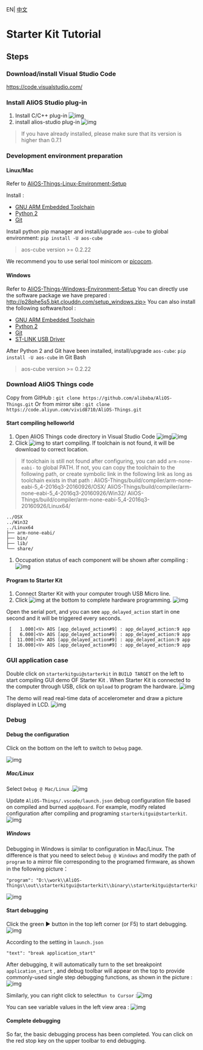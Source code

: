 EN| [中文](Starter-Kit-Tutorial.zh)

# Starter Kit Tutorial

## Steps

### Download/install Visual Studio Code

<https://code.visualstudio.com/>

### Install AliOS Studio plug-in

1. Install C/C++ plug-in ![img](https://camo.githubusercontent.com/95b35a6d5c6fabdad7988dc46f1671301af0e1a7/68747470733a2f2f696d672e616c6963646e2e636f6d2f7466732f544231595653346768475942754e6a7930466e585858356c7058612d333237302d323138322e706e67)
2. install alios-studio plug-in ![img](https://camo.githubusercontent.com/f1283d5fce7661126bd4d8ce58e8157b438de9e4/68747470733a2f2f696d672e616c6963646e2e636f6d2f7466732f544231654653346768475942754e6a7930466e585858356c7058612d333237302d323138322e706e67)

> If you have already installed, please make sure that its version is higher than 0.7.1

### Development environment preparation

#### Linux/Mac

Refer to [AliOS-Things-Linux-Environment-Setup](https://github.com/alibaba/AliOS-Things/wiki/AliOS-Things-Linux-Environment-Setup)

Install :

- [GNU ARM Embedded Toolchain](https://launchpad.net/gcc-arm-embedded/+download)
- [Python 2](https://www.python.org/downloads/)
- [Git](https://git-scm.com/downloads)

Install python pip manager and install/upgrade  `aos-cube`  to global environment: `pip install -U aos-cube`

> aos-cube version >= 0.2.22

We recommend you to use serial tool minicom or [picocom](https://github.com/npat-efault/picocom).

#### Windows

Refer to [AliOS-Things-Windows-Environment-Setup](https://github.com/alibaba/AliOS-Things/wiki/AliOS-Things-Windows-Environment-Setup)
You can directly use the software package we have prepared : http://p28phe5s5.bkt.clouddn.com/setup_windows.zip>
You can also install the following software/tool : 

- [GNU ARM Embedded Toolchain](https://launchpad.net/gcc-arm-embedded/+download)
- [Python 2](https://www.python.org/downloads/)
- [Git](https://git-scm.com/downloads)
- [ST-LINK USB Driver](http://www.st.com/en/development-tools/stsw-link009.html)

After Python 2 and Git have been installed, install/upgrade `aos-cube`: `pip install -U aos-cube` in Git Bash 

> aos-cube version >= 0.2.22

### Download AliOS Things code

Copy from GitHub : `git clone https://github.com/alibaba/AliOS-Things.git`
Or from mirror site : `git clone https://code.aliyun.com/vivid8710/AliOS-Things.git`

#### Start compiling helloworld

1. Open AliOS Things code directory in Visual Studio Code ![img](https://camo.githubusercontent.com/29cb5eca1bcd2b7adc55d9808c764eedc56382b6/68747470733a2f2f696d672e616c6963646e2e636f6d2f7466732f544231524a794d6766315442754e6a7930466a5858616a795858612d333237302d323138322e706e67)![img](https://camo.githubusercontent.com/4dfa268081e5d1968607c25a02be794b5c0c7fa1/68747470733a2f2f696d672e616c6963646e2e636f6d2f7466732f544231763675506765755342754e6a79315863585863596a4658612d333237302d323138322e706e67)
2. Click  ![img](https://camo.githubusercontent.com/80128a0a0d83ad687a460df49f3cff30f4d4375f/68747470733a2f2f696d672e616c6963646e2e636f6d2f7466732f5442314843394b676b795742754e6a7930467058586173735858612d37322d32322e706e67) to start compiling. If toolchain is not found, it will be download to correct location.

> If toolchain is still not found after configuring, you can add `arm-none-eabi-` to global PATH.
> If not, you can copy the toolchain to the following path, or create symbolic link in the following link as long as toolchain exists in that path :
> AliOS-Things/build/compiler/arm-none-eabi-5_4-2016q3-20160926/OSX/
> AliOS-Things/build/compiler/arm-none-eabi-5_4-2016q3-20160926/Win32/
> AliOS-Things/build/compiler/arm-none-eabi-5_4-2016q3-20160926/Linux64/

```
../OSX
../Win32
../Linux64
├── arm-none-eabi/
├── bin/
├── lib/
└── share/

```

1. Occupation status of each component will be shown after compiling :![img](https://camo.githubusercontent.com/f387e327641f60edded345af88eda3596b232d60/68747470733a2f2f696d672e616c6963646e2e636f6d2f7466732f544231712e7755676e745942654e6a7931586458585858795658612d333237302d323138322e706e67)

#### Program to Starter Kit

1. Connect Starter Kit with your computer trough USB Micro line.
2. Click ![img](https://camo.githubusercontent.com/0035d5a101f84e8422c9b801891bf0ce01162efe/68747470733a2f2f696d672e616c6963646e2e636f6d2f7466732f544231547969706762475942754e6a7930466f58586369424658612d37352d32322e706e67) at the bottom to complete hardware programming. ![img](https://camo.githubusercontent.com/38e1cfa5270e84782d240fa8ce6a03c045df6caa/68747470733a2f2f696d672e616c6963646e2e636f6d2f7466732f5442316a57326e6765755342754e6a5373706c58586265387058612d333237302d323138322e706e67)

Open the serial port, and you can see `app_delayed_action` start in one second and it will be triggered every  seconds.

```
 [   1.000]<V> AOS [app_delayed_action#9] : app_delayed_action:9 app
 [   6.000]<V> AOS [app_delayed_action#9] : app_delayed_action:9 app
 [  11.000]<V> AOS [app_delayed_action#9] : app_delayed_action:9 app
 [  16.000]<V> AOS [app_delayed_action#9] : app_delayed_action:9 app

```

### GUI application case

Double click on  `starterkitgui@starterkit` in `BUILD TARGET`  on the left to start compiling GUI demo OF Starter Kit . When Starter Kit is connected to the computer through USB, click on `Upload`  to program the hardware.  ![img](https://camo.githubusercontent.com/57a833db3c217e0c679e803b64b7799a73978a87/68747470733a2f2f696d672e616c6963646e2e636f6d2f7466732f54423152576f396762535942754e6a537370695858584e7a7058612d333237302d323138322e706e67)

The demo will read real-time data of accelerometer and draw a picture displayed in LCD. ![img](https://camo.githubusercontent.com/c31117a6c143c46de428d0b5000350bf85eafebb/68747470733a2f2f696d672e616c6963646e2e636f6d2f7466732f5442316675694567776d5442754e6a793158625858614d725658612d313037322d313435382e706e67)

### Debug

#### Debug the configuration 

Click on the bottom on the left to switch to `Debug` page.

![img](https://camo.githubusercontent.com/2c578d033bb87064b16c7a8acf0dd88920e7f5eb/68747470733a2f2f696d672e616c6963646e2e636f6d2f7466732f54423170506c706775755342754e6a79315863585863596a4658612d333834302d323430302e706e67)

##### Mac/Linux

Select  `Debug @ Mac/Linux` .![img](https://camo.githubusercontent.com/f198da04cf30c2850820e80ff95f3ec85f3539f8/68747470733a2f2f696d672e616c6963646e2e636f6d2f7466732f5442315a7a68706775755342754e6a79315863585863596a4658612d333834302d323430302e706e67)

Update `AliOS-Things/.vscode/launch.json`  debug configuration file based on compiled and burned `app@board`. For example,  modify related configuration after compiling and programing   `starterkitgui@starterkit`.![img](https://camo.githubusercontent.com/8a645c81f8390605ae492cd80f195b9494b1c635/68747470733a2f2f696d672e616c6963646e2e636f6d2f7466732f544231745270746778535942754e6a5373706a58585837335658612d333834302d323430302e706e67)

##### Windows

Debugging in Windows is similar to configuration in Mac/Linux. The difference is that you need to select  `Debug @ Windows` and modify the path of `program` to a mirror file corresponding to the programed firmware, as shown in the following picture：

```
"program": "D:\\work\\AliOS-Things\\out\\starterkitgui@starterkit\\binary\\starterkitgui@starterkit.elf"

```

![img](https://camo.githubusercontent.com/7201925fbe5072d83657412e07d72a1be6baca80/68747470733a2f2f696d672e616c6963646e2e636f6d2f7466732f544231313479466743745942654e6a5373706b58586255385658612d333834302d323430302e706e67)

#### Start debugging 

Click the green ▶️ button in the top left corner (or F5) to start debugging.![img](https://camo.githubusercontent.com/ba60bcabcd14a90b7c4090b3f492627d98a05239/68747470733a2f2f696d672e616c6963646e2e636f6d2f7466732f54423137484e706741795742754e6a7930467058586173735858612d333834302d323430302e706e67)

According to the setting in  `launch.json` 

```
"text": "break application_start"

```

After debugging, it will automatically turn to the set breakpoint `application_start` , and debug toolbar will appear on the top to provide commonly-used single step debugging functions, as shown in the picture : ![img](https://camo.githubusercontent.com/b6a46ba20f4f7dc5c899a772ca2d69c05a5820a3/68747470733a2f2f696d672e616c6963646e2e636f6d2f7466732f5442317453386a6770755742754e6a5373706e585858314e5658612d333834302d323430302e706e67)

Similarly, you can right click to select`Run to Cursor` :![img](https://camo.githubusercontent.com/67e25eafbdc9667d1427c3764dc3a4cafee4a4b9/68747470733a2f2f696d672e616c6963646e2e636f6d2f7466732f54423157445a366762475942754e6a7930466f58586369424658612d333834302d323430302e706e67)

You can see variable values in the left view area : ![img](https://camo.githubusercontent.com/7b1016deec8561809ce5db23817537e8db748caa/68747470733a2f2f696d672e616c6963646e2e636f6d2f7466732f5442314a545a366762475942754e6a7930466f58586369424658612d333834302d323430302e706e67)

#### Complete debugging

So far, the basic debugging process has been completed. You can click on the red stop key on the upper toolbar to end debugging. 
